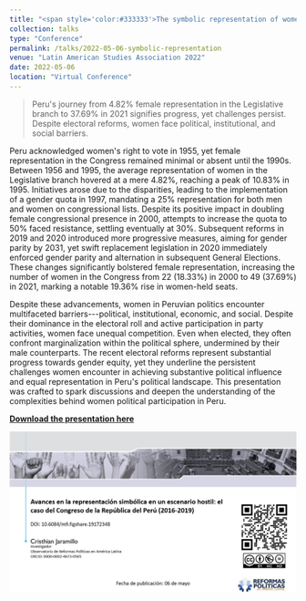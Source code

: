 ```yaml
---
title: "<span style='color:#333333'>The symbolic representation of women and the obstacles they face in the Congress of the Republic of Peru (2016-2020)</span>"
collection: talks
type: "Conference"
permalink: /talks/2022-05-06-symbolic-representation
venue: "Latin American Studies Association 2022"
date: 2022-05-06
location: "Virtual Conference"
---
```


> Peru's journey from 4.82% female representation in the Legislative branch to 37.69% in 2021 signifies progress, yet challenges persist. Despite electoral reforms, women face political, institutional, and social barriers.

Peru acknowledged women's right to vote in 1955, yet female representation in the Congress remained minimal or absent until the 1990s. Between 1956 and 1995, the average representation of women in the Legislative branch hovered at a mere 4.82%, reaching a peak of 10.83% in 1995. Initiatives arose due to the disparities, leading to the implementation of a gender quota in 1997, mandating a 25% representation for both men and women on congressional lists. Despite its positive impact in doubling female congressional presence in 2000, attempts to increase the quota to 50% faced resistance, settling eventually at 30%. Subsequent reforms in 2019 and 2020 introduced more progressive measures, aiming for gender parity by 2031, yet swift replacement legislation in 2020 immediately enforced gender parity and alternation in subsequent General Elections. These changes significantly bolstered female representation, increasing the number of women in the Congress from 22 (18.33%) in 2000 to 49 (37.69%) in 2021, marking a notable 19.36% rise in women-held seats.

Despite these advancements, women in Peruvian politics encounter multifaceted barriers---political, institutional, economic, and social. Despite their dominance in the electoral roll and active participation in party activities, women face unequal competition. Even when elected, they often confront marginalization within the political sphere, undermined by their male counterparts. The recent electoral reforms represent substantial progress towards gender equity, yet they underline the persistent challenges women encounter in achieving substantive political influence and equal representation in Peru's political landscape. This presentation was crafted to spark discussions and deepen the understanding of the complexities behind women political participation in Peru.

[**Download the presentation here**](https://figshare.com/articles/presentation/Avances_en_la_representaci_n_simb_lica_en_un_escenario_hostil_el_caso_del_Congreso_de_la_Rep_blica_del_Per_2016-2019_/24688056)

[![](images/conference-symbolic-representation.png)](https://figshare.com/articles/presentation/Avances_en_la_representaci_n_simb_lica_en_un_escenario_hostil_el_caso_del_Congreso_de_la_Rep_blica_del_Per_2016-2019_/24688056)